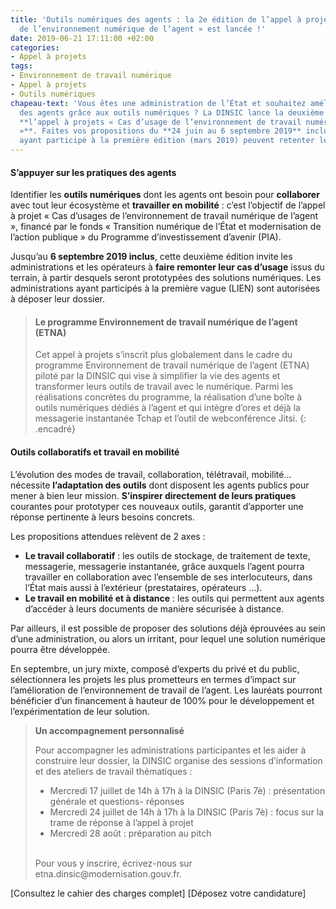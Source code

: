```yaml
---
title: 'Outils numériques des agents : la 2e édition de l’appel à projet « Cas d’usage
  de l’environnement numérique de l’agent » est lancée !'
date: 2019-06-21 17:11:00 +02:00
categories:
- Appel à projets
tags:
- Environnement de travail numérique
- Appel à projets
- Outils numériques
chapeau-text: 'Vous êtes une administration de l’État et souhaitez améliorer le quotidien
  des agents grâce aux outils numériques ? La DINSIC lance la deuxième édition de
  **l’appel à projets « Cas d’usage de l’environnement de travail numérique de l’agent
  »**. Faites vos propositions du **24 juin au 6 septembre 2019** inclus. Les administrations
  ayant participé à la première édition (mars 2019) peuvent retenter leur chance ! '
---
```


#### S’appuyer sur les pratiques des agents

Identifier les **outils numériques** dont les agents ont besoin pour **collaborer** avec tout leur écosystème et **travailler en mobilité** : c’est l’objectif de l’appel à projet « Cas d’usages de l’environnement de travail numérique de l’agent », financé par le fonds « Transition numérique de l’État et modernisation de l’action publique » du Programme d’investissement d’avenir (PIA). 

Jusqu’au **6 septembre 2019 inclus**, cette deuxième édition invite les administrations et les opérateurs à **faire remonter leur cas d’usage** issus du terrain, à partir desquels seront prototypées des solutions numériques. Les administrations ayant participés à la première vague (LIEN) sont autorisées à déposer leur dossier. 

> #### Le programme Environnement de travail numérique de l’agent (ETNA)
> Cet appel à projets s’inscrit plus globalement dans le cadre du programme Environnement de travail numérique de l’agent (ETNA) piloté par la DINSIC qui vise à simplifier la vie des agents et transformer leurs outils de travail avec le numérique. Parmi les réalisations concrètes du programme, la réalisation d’une boîte à outils numériques dédiés à l’agent et qui intègre d’ores et déjà la messagerie instantanée Tchap et l’outil de webconférence Jitsi.
{: .encadré}

#### Outils collaboratifs et travail en mobilité

L’évolution des modes de travail, collaboration, télétravail, mobilité… nécessite **l’adaptation des outils** dont disposent les agents publics pour mener à bien leur mission. **S’inspirer directement de leurs pratiques** courantes pour prototyper ces nouveaux outils, garantit d’apporter une réponse pertinente à leurs besoins concrets. 

Les propositions attendues relèvent de 2 axes :
<br>
* **Le travail collaboratif** : les outils de stockage, de traitement de texte, messagerie, messagerie instantanée, grâce auxquels l’agent pourra travailler en collaboration avec l’ensemble de ses interlocuteurs, dans l’État mais aussi à l’extérieur (prestataires, opérateurs …). 
* **Le travail en mobilité et à distance** : les outils qui permettent aux agents d’accéder à leurs documents de manière sécurisée à distance. 

Par ailleurs, il est possible de proposer des solutions déjà éprouvées au sein d’une administration, ou alors un irritant, pour lequel une solution numérique pourra être développée. 

En septembre, un jury mixte, composé d’experts du privé et du public, sélectionnera les projets les plus prometteurs en termes d’impact sur l’amélioration de l’environnement de travail de l’agent. Les lauréats pourront bénéficier d’un financement à hauteur de 100% pour le développement et l’expérimentation de leur solution. 

> **Un accompagnement personnalisé**
> 
> Pour accompagner les administrations participantes et les aider à construire leur dossier, la DINSIC organise des sessions d’information et des ateliers de travail thématiques :
> 
> * Mercredi 17 juillet de 14h à 17h à la DINSIC (Paris 7è) : présentation générale et questions- réponses
> * Mercredi 24 juillet de 14h à 17h à la DINSIC (Paris 7è) : focus sur la trame de réponse à l’appel à projet
> * Mercredi 28 août : préparation au pitch
> <br>
> Pour vous y inscrire, écrivez-nous sur etna.dinsic@modernisation.gouv.fr.

[Consultez le cahier des charges complet]
[Déposez votre candidature]
